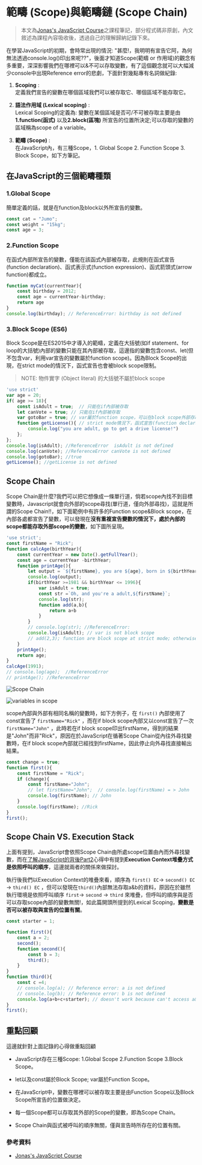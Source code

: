 # 範疇 (Scope)與範疇鏈 (Scope Chain)

> 本文為[Jonas's JavaScript Course](https://www.udemy.com/course/the-complete-javascript-course/)之課程筆記，部分程式碼非原創，內文敘述為課程內容吸收後，透過自己的理解歸納記錄下來。

在學習JavaScript的初期，會時常出現的情況: "甚麼!，我明明有宣告它阿，為何無法透過console.log()印出來呢??"，後面才知道Scope(範疇 or 作用域)的觀念有多重要，深深影響我們在哪裡可以&不可以存取變數，有了這個觀念就可以大幅減少console中出現Reference error的悲劇，下面針對幾點專有名詞做紀錄:

1. **Scoping** :  
定義我們宣告的變數在哪個區域我們可以被存取它、哪個區域不能存取它。

2. **語法作用域 (Lexical scoping)** :  
Lexical Scoping的定義為: 變數在某個區域是否可/不可被存取主要是由**1.function(函式)** 以及**2.block(區塊)** 所宣告的位置所決定;可以存取的變數的區域稱為scope of a variable。

3. **範疇 (Scope)** :  
在JavaScript內，有三種Scope，1. Global Scope 2. Function Scope 3. Block Scope，如下方筆記。


## 在JavaScript的三個範疇種類

### 1.Global Scope
簡單定義的話，就是在function及block以外所宣告的變數。

```js
const cat = "Jumo";
const weight = "15kg";
const age = 3;
```

### 2.Function Scope
在函式內部所宣告的變數，僅能在該函式內部被存取，此規則在函式宣告(function declaration)、函式表示式(function expression)、函式箭頭式(arrow function)都成立。

```js
function myCat(currentYear){
    const birthday = 2012;
    const age = currentYear-birthday;
    return age
}
console.log(birthday); // ReferenceError: birthday is not defined
```


### 3.Block Scope (ES6)

Block Scope是在ES2015中才導入的範疇，定義在大括號(如if statement、for loop的大括號)內部的變數只能在其內部被存取，這邊指的變數包含const、let(但不包含var，利用var宣告的變數屬於function scope)。因為Block Scope的出現，在strict mode的情況下，函式宣告也會被block scope限制。

>NOTE: 物件實字 (Object literal) 的大括號不屬於block scope

```js
'use strict'
var age = 20;
if( age >= 18){
    const isAdult = true;  // 只能在if內部被存取
    let canVote = true; // 只能在if內部被存取
    var gotoBar = true; // var屬於function scope，可以在block scope外部存取
    function getLicense(){ // strict mode情況下，函式宣告(function declaration)也屬於block scope
        console.log("you are adult, go to get a drive license!")
    };
};
console.log(isAdult); //ReferenceError  isAdult is not defined
console.log(canVote); //ReferenceError canVote is not defined
console.log(gotoBar); //true
getLicense(); //getLicense is not defined
```
## Scope Chain
Scope Chain是什麼?我們可以把它想像成一條單行道，倘若scope內找不到目標變數時，Javascript就會向外部的scope尋找(單行道，僅向外部尋找)，這就是所謂的Scope Chain!!，如下面範例中有許多的Function scope&Block scope，在內部各處都宣告了變數，可以發現在**沒有重複宣告變數的情況下，處於內部的scope都能存取外部scope的變數**，如下圖所呈現。

```js
'use strict';
const firstName = "Rick";
function calcAge(birthYear){
    const currentYear = new Date().getFullYear();
    const age = currentYear -birthYear;
    function printAge(){
        let output = `${firstName}, you are ${age}, born in ${birthYear}`;
        console.log(output);
        if(birthYear >=1981 && birthYear <= 1996){
            var isAdult = true;
            const str =`Oh, and you're a adult,${firstName}`;
            console.log(str);
            function add(a,b){
                return a+b
            }
        }
        // console.log(str); //ReferenceError:
        console.log(isAdult); // var is not block scope
        // add(2,3); function are block scope at strict mode; otherwise:function scope
    }
    printAge();
    return age;
}
calcAge(1991);
// console.log(age);  //ReferenceError
// printAge(); //ReferenceError
```

![Scope Chain](https://github.com/ChiuWeiChung/IMGTANK/blob/main/scope/scopechain.png?raw=true)


![variables in scope](https://github.com/ChiuWeiChung/IMGTANK/blob/main/scope/variables%20in%20scope.png?raw=true)

scope內部與外部有相同名稱的變數時，如下方例子，在 `first()` 內部使用了const宣告了 `firstName="Rick"` ，而在if block scope內部又以const宣告了一次 `firstName="John"` ，此時若在if block scope印出firstName，得到的結果是"John"而非"Rick"，原因在於JavaScript在循著Scope Chain從內往外尋找變數時，在if block scope內部就已經找到firstName，因此停止向外尋找直接輸出結果。

```js
const change = true;
function first(){
    const firstName = "Rick";
    if (change){
        const firstName="John";   
        // let firstName="John";  // console.log(firstName) = > John 
        console.log(firstName); // John
    }
    console.log(firstName); //Rick
}
first();
```

## Scope Chain VS. Execution Stack
上面有提到，JavaScript會依照Scope Chain由所處scope位置由內而外尋找變數，而在[了解JavaScript的背後Part2]()心得中有提到**Execution Context堆疊方式是依照呼叫的順序**，這邊就兩者的關係來做探討。

執行後我們以Execution Context的堆疊來看，順序為 `first() EC`-> `second() EC` -> `third() EC` ，但可以發現在`third()`內部無法存取a&b的資料，原因在於雖然執行環境是依照呼叫順序 `first`-> `second` -> `third` 來堆疊，但呼叫的順序與是否可以存取scope內部的變數無關!，如此篇開頭所提到的Lexical Scoping，**變數是否可以被存取與宣告的位置有關**。

```js
const starter = 1;

function first(){
    const a = 2;
    second();
    function second(){
        const b = 3;
        third();
    }
}
function third(){
    const c =4;
    // console.log(a); // Reference error: a is not defined 
    // console.log(b); // Reference error: b is not defined 
    console.log(a+b+c+starter); // doesn't work because can't access a&b
}
first();
```

## 重點回顧

這邊就針對上面記錄的心得做重點回顧

* JavaScript存在三種Scope: 1.Global Scope 2.Function Scope 3.Block Scope。

* let以及const屬於Block Scope; var屬於Function Scope。

* 在JavaScript中，變數在哪裡可以被存取主要是由Function Scope以及Block Scope所宣告的位置做決定。

* 每一個Scope都可以存取其外部的Scope的變數，即為Scope Chain。

* Scope Chain與函式被呼叫的順序無關，僅與宣告時所存在的位置有關。

### 參考資料
* [Jonas's JavaScript Course](https://www.udemy.com/course/the-complete-javascript-course/)